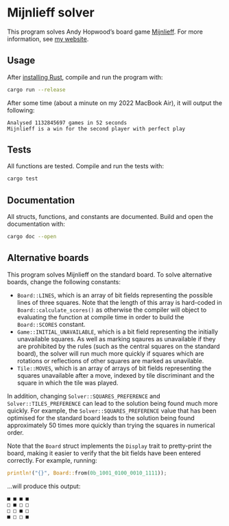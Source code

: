 # Mijnlieff solver

This program solves Andy Hopwood’s board game [Mijnlieff](https://www.hopwoodgames.com/shop-1/mijnlieff). For more information, see [my website](https://iamkate.com/games/mijnlieff/).

## Usage

After [installing Rust](https://www.rust-lang.org/tools/install), compile and run the program with:

```bash
cargo run --release
```

After some time (about a minute on my 2022 MacBook Air), it will output the following:

```
Analysed 1132845697 games in 52 seconds
Mijnlieff is a win for the second player with perfect play
```

## Tests

All functions are tested. Compile and run the tests with:

```bash
cargo test
```

## Documentation

All structs, functions, and constants are documented. Build and open the documentation with:

```bash
cargo doc --open
```

## Alternative boards

This program solves Mijnlieff on the standard board. To solve alternative boards, change the following constants:

- `Board::LINES`, which is an array of bit fields representing the possible lines of three squares. Note that the length of this array is hard-coded in `Board::calculate_scores()` as otherwise the compiler will object to evaluating the function at compile time in order to build the `Board::SCORES` constant.
- `Game::INITIAL_UNAVAILABLE`, which is a bit field representing the initially unavailable squares. As well as marking sqaures as unavailable if they are prohibited by the rules (such as the central squares on the standard board), the solver will run much more quickly if squares which are rotations or reflections of other squares are marked as unavilable.
- `Tile::MOVES`, which is an array of arrays of bit fields representing the squares unavailable after a move, indexed by tile discriminant and the square in which the tile was played.

In addition, changing `Solver::SQUARES_PREFERENCE` and `Solver::TILES_PREFERENCE` can lead to the solution being found much more quickly. For example, the `Solver::SQUARES_PREFERENCE` value that has been optimised for the standard board leads to the solution being found approximately 50 times more quickly than trying the squares in numerical order.

Note that the `Board` struct implements the `Display` trait to pretty-print the board, making it easier to verify that the bit fields have been entered correctly. For example, running:

```rust
println!("{}", Board::from(0b_1001_0100_0010_1111));
```

…will produce this output:

```
■ ■ ■ ■
□ ■ □ □
□ □ ■ □
■ □ □ ■
```
